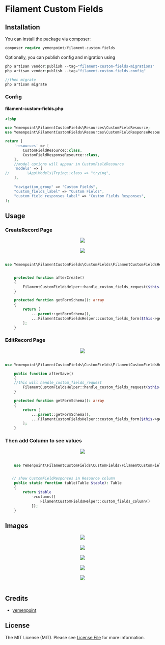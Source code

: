 # Filament Custom Fields 

## Installation

You can install the package via composer:

```php
composer require yemenpoint/filament-custom-fields
```

Optionally, you can publish config and migration using

```php
php artisan vendor:publish --tag="filament-custom-fields-migrations"
php artisan vendor:publish --tag="filament-custom-fields-config"

//then migrate
php artisan migrate

```
### Config
#### filament-custom-fields.php
```php
<?php

use Yemenpoint\FilamentCustomFields\Resources\CustomFieldResource;
use Yemenpoint\FilamentCustomFields\Resources\CustomFieldResponseResource;

return [
    'resources' => [
        CustomFieldResource::class,
        CustomFieldResponseResource::class,
    ],
    //model options will appear in CustomFieldResource 
    'models' => [
//        \App\Models\Trying::class => "trying",
    ],
    
    "navigation_group" => "Custom Fields",
    "custom_fields_label" => "Custom Fields",
    "custom_field_responses_label" => "Custom Fields Responses",
];

```

## Usage

### CreateRecord Page
<div align="center">
    <img src="https://github.com/yemenpoint/filament-custom-fields/blob/main/images/6.png" >
</div>
<br/>

<div align="center">
    <img src="https://github.com/yemenpoint/filament-custom-fields/blob/main/images/4.png" >
</div>
<br/>

```php
use Yemenpoint\FilamentCustomFields\CustomFields\FilamentCustomFieldsHelper;


    protected function afterCreate()
    {
        FilamentCustomFieldsHelper::handle_custom_fields_request($this->data, $this->getModel(), $this->record->id);
    }

    protected function getFormSchema(): array
    {
        return [
            ...parent::getFormSchema(),
            ...FilamentCustomFieldsHelper::custom_fields_form($this->getModel(), data_get($this->record,"id"))
        ];
    }


```

### EditRecord Page
<div align="center">
    <img src="https://github.com/yemenpoint/filament-custom-fields/blob/main/images/7.png" >
</div>
<br/>

```php
use Yemenpoint\FilamentCustomFields\CustomFields\FilamentCustomFieldsHelper;

    public function afterSave()
    {
    //this will handle_custom_fields_request
        FilamentCustomFieldsHelper::handle_custom_fields_request($this->data, $this->getModel(), $this->record->id);
    }

    protected function getFormSchema(): array
    {
        return [
            ...parent::getFormSchema(),
            ...FilamentCustomFieldsHelper::custom_fields_form($this->getModel(), data_get($this->record,"id"))
        ];
    }
```

### Then add Column to see values

<div align="center">
    <img src="https://github.com/yemenpoint/filament-custom-fields/blob/main/images/8.png" >
</div>
<br/>

```php
    use Yemenpoint\FilamentCustomFields\CustomFields\FilamentCustomFieldsHelper;


   // show CustomFieldResponses in Resource column
    public static function table(Table $table): Table
    {
        return $table
            ->columns([
                FilamentCustomFieldsHelper::custom_fields_column()
            ]);
    }
```
## Images

<div align="center">
    <img src="https://github.com/yemenpoint/filament-custom-fields/blob/main/images/1.png" >
</div>
<br/>
<div align="center">
    <img src="https://github.com/yemenpoint/filament-custom-fields/blob/main/images/2.png" >
</div>
<br/>
<div align="center">
    <img src="https://github.com/yemenpoint/filament-custom-fields/blob/main/images/3.png" >
</div>
<br/>
<div align="center">
    <img src="https://github.com/yemenpoint/filament-custom-fields/blob/main/images/4.png" >
</div>
<br/>
<div align="center">
    <img src="https://github.com/yemenpoint/filament-custom-fields/blob/main/images/5.png" >
</div>
<br/>

####  

## Credits

- [yemenpoint](https://github.com/yemenpoint)

## License

The MIT License (MIT). Please see [License File](LICENSE.md) for more information.

